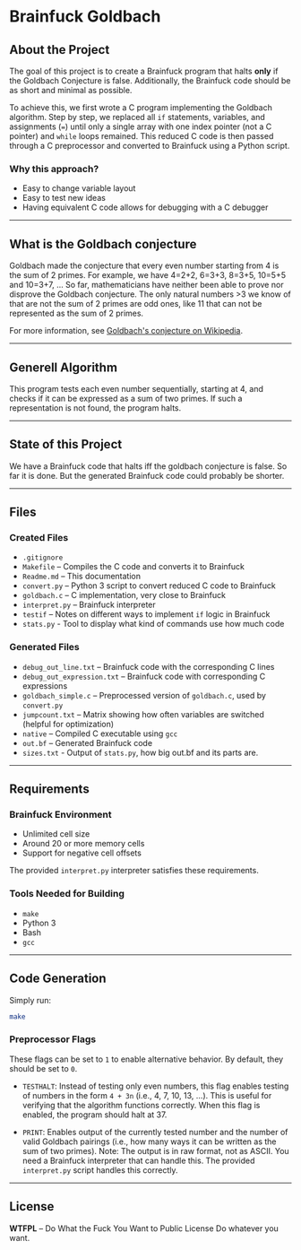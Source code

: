 
# Brainfuck Goldbach

## About the Project

The goal of this project is to create a Brainfuck program that halts **only** if the Goldbach Conjecture is false. Additionally, the Brainfuck code should be as short and minimal as possible.

To achieve this, we first wrote a C program implementing the Goldbach algorithm. Step by step, we replaced all `if` statements, variables, and assignments (`=`) until only a single array with one index pointer (not a C pointer) and `while` loops remained. This reduced C code is then passed through a C preprocessor and converted to Brainfuck using a Python script.

### Why this approach?

- Easy to change variable layout
- Easy to test new ideas
- Having equivalent C code allows for debugging with a C debugger

---

## What is the Goldbach conjecture

Goldbach made the conjecture that every even number starting from 4 is the sum of 2 primes.
For example, we have 4=2+2, 6=3+3, 8=3+5, 10=5+5 and 10=3+7, ...
So far, mathematicians have neither been able to prove nor disprove the Goldbach conjecture.
The only natural numbers >3 we know of that are not the sum of 2 primes are odd ones,
 like 11 that can not be represented as the sum of 2 primes.

For more information, see [Goldbach's conjecture on Wikipedia](https://en.wikipedia.org/wiki/Goldbach%27s_conjecture).

---

## Generell Algorithm

This program tests each even number sequentially, starting at 4, and checks if it can be expressed as a sum of two primes. If such a representation is not found, the program halts.

---

## State of this Project

We have a Brainfuck code that halts iff the goldbach conjecture is false. So far it is done.
But the generated Brainfuck code could probably be shorter.

---

## Files

### Created Files

- `.gitignore`
- `Makefile` – Compiles the C code and converts it to Brainfuck
- `Readme.md` – This documentation
- `convert.py` – Python 3 script to convert reduced C code to Brainfuck
- `goldbach.c` – C implementation, very close to Brainfuck
- `interpret.py` – Brainfuck interpreter
- `testif` – Notes on different ways to implement `if` logic in Brainfuck
- `stats.py`  - Tool to display what kind of commands use how much code

### Generated Files

- `debug_out_line.txt` – Brainfuck code with the corresponding C lines
- `debug_out_expression.txt` – Brainfuck code with corresponding C expressions
- `goldbach_simple.c` – Preprocessed version of `goldbach.c`, used by `convert.py`
- `jumpcount.txt` – Matrix showing how often variables are switched (helpful for optimization)
- `native` – Compiled C executable using `gcc`
- `out.bf` – Generated Brainfuck code
- `sizes.txt` - Output of `stats.py`, how big out.bf and its parts are.

---

## Requirements

### Brainfuck Environment

- Unlimited cell size
- Around 20 or more memory cells
- Support for negative cell offsets

The provided `interpret.py` interpreter satisfies these requirements.

### Tools Needed for Building

- `make`
- Python 3
- Bash
- `gcc`

---

## Code Generation

Simply run:

```sh
make
```

### Preprocessor Flags

These flags can be set to `1` to enable alternative behavior. By default, they should be set to `0`.

- `TESTHALT`: Instead of testing only even numbers, this flag enables testing of numbers in the form `4 + 3n` (i.e., 4, 7, 10, 13, ...).
  This is useful for verifying that the algorithm functions correctly. When this flag is enabled, the program should halt at 37.

- `PRINT`: Enables output of the currently tested number and the number of valid Goldbach pairings (i.e., how many ways it can be written as the sum of two primes).
  Note: The output is in raw format, not as ASCII. You need a Brainfuck interpreter that can handle this. The provided `interpret.py` script handles this correctly.

---

## License

**WTFPL** – Do What the Fuck You Want to Public License
Do whatever you want.

